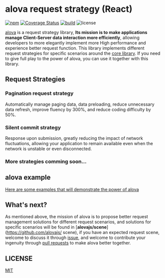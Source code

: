 # alova request strategy (React)

[![npm](https://img.shields.io/npm/v/@alova/scene-react)](https://www.npmjs.com/package/@alova/scene)
[![Coverage Status](https://coveralls.io/repos/github/alovajs/scene/badge.svg?branch=main)](https://coveralls.io/github/alovajs/scene?branch=main)
[![build](https://github.com/alovajs/scene/actions/workflows/release.yml/badge.svg?branch=main)](https://github.com/alovajs/scene/actions/workflows/release.yml)
![license](https://img.shields.io/badge/license-MIT-blue.svg)

[alova](https://github.com/alovajs/alova) is a request strategy library, **Its mission is to make applications manage Client-Server data interaction more efficiently**, allowing developers to more elegantly implement more High performance and experience better request function. This library implements different request strategies for specific scenarios around the [core library](https://github.com/alovajs/alova). If you need to give full play to the power of alova, you can use it together with this library.

## Request Strategies

### Pagination request strategy

Automatically manage paging data, data preloading, reduce unnecessary data refresh, improve fluency by 300%, and reduce coding difficulty by 50%.

### Silent commit strategy

Response upon submission, greatly reducing the impact of network fluctuations, allowing your application to remain available even when the network is unstable or even disconnected.

### More strategies comming soon...

## alova example

[Here are some examples that will demonstrate the power of alova](https://alova.js.org/category/%E7%A4%BA%E4%BE%8B)

## What's next?

As mentioned above, the mission of alova is to propose better request management solutions for different request scenarios, and solutions for specific scenarios will be found in [**alovajs/scene**](https://github.com/alovajs/ scene), if you have an expected request scene, welcome to discuss it through [issue](https://github.com/alovajs/extensions/issues), and welcome to contribute your ingenuity through [pull requests](https://github.com/alovajs/extensions/pulls) to make alova better together.

## LICENSE

[MIT](https://en.wikipedia.org/wiki/MIT_License)
